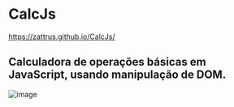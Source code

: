 # CalcJs
https://zattrus.github.io/CalcJs/
## Calculadora de operações básicas em JavaScript, usando manipulação de DOM.
![image](https://user-images.githubusercontent.com/62392872/197400158-35f1e6fa-6b3c-4b16-b95e-af323bde64d0.png)
